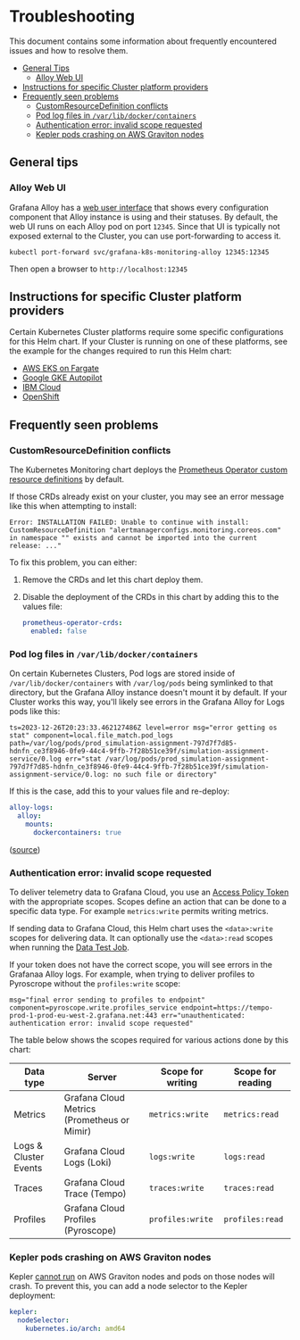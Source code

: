 # Troubleshooting

This document contains some information about frequently encountered issues and how to resolve them.

-   [General Tips](#general-tips)
    -   [Alloy Web UI](#alloy-web-ui)
-   [Instructions for specific Cluster platform providers](#instructions-for-specific-cluster-platform-providers)
-   [Frequently seen problems](#frequently-seen-problems)
    -   [CustomResourceDefinition conflicts](#customresourcedefinition-conflicts)
    -   [Pod log files in `/var/lib/docker/containers`](#pod-log-files-in-varlibdockercontainers)
    -   [Authentication error: invalid scope requested](#authentication-error-invalid-scope-requested)
    -   [Kepler pods crashing on AWS Graviton nodes](#kepler-pods-crashing-on-aws-graviton-nodes)

## General tips

### Alloy Web UI

Grafana Alloy has a
[web user interface](https://grafana.com/docs/alloy/latest/tasks/debug/#alloy-ui) that shows every configuration
component that Alloy instance is using and their statuses. By default, the web UI runs on each Alloy pod on port
`12345`. Since that UI is typically not exposed external to the Cluster, you can use port-forwarding to access it.

`kubectl port-forward svc/grafana-k8s-monitoring-alloy 12345:12345`

Then open a browser to `http://localhost:12345`

## Instructions for specific Cluster platform providers

Certain Kubernetes Cluster platforms require some specific configurations for this Helm chart. If your Cluster is
running on one of these platforms, see the example for the changes required to run this Helm chart:

-   [AWS EKS on Fargate](../../../examples/eks-fargate)
-   [Google GKE Autopilot](../../../examples/gke-autopilot)
-   [IBM Cloud](../../../examples/ibm-cloud)
-   [OpenShift](../../../examples/openshift-compatible)

## Frequently seen problems

### CustomResourceDefinition conflicts

The Kubernetes Monitoring chart deploys
the [Prometheus Operator custom resource definitions](https://github.com/prometheus-community/helm-charts/tree/main/charts/prometheus-operator-crds)
by default.

If those CRDs already exist on your cluster, you may see an error message like this when attempting to install:

```text
Error: INSTALLATION FAILED: Unable to continue with install: CustomResourceDefinition "alertmanagerconfigs.monitoring.coreos.com" in namespace "" exists and cannot be imported into the current release: ..."
```

To fix this problem, you can either:

1.  Remove the CRDs and let this chart deploy them.
2.  Disable the deployment of the CRDs in this chart by adding this to the values file:

    ```yaml
    prometheus-operator-crds:
      enabled: false
    ```

### Pod log files in `/var/lib/docker/containers`

On certain Kubernetes Clusters, Pod logs are stored inside of `/var/lib/docker/containers` with `/var/log/pods` being
symlinked to that directory, but the Grafana Alloy instance doesn't mount it by default.
If your Cluster works this way, you'll likely see errors in the Grafana Alloy for Logs pods like this:

```text
ts=2023-12-26T20:23:33.462127486Z level=error msg="error getting os stat" component=local.file_match.pod_logs path=/var/log/pods/prod_simulation-assignment-797d7f7d85-hdnfn_ce3f8946-0fe9-44c4-9ffb-7f28b51ce39f/simulation-assignment-service/0.log err="stat /var/log/pods/prod_simulation-assignment-797d7f7d85-hdnfn_ce3f8946-0fe9-44c4-9ffb-7f28b51ce39f/simulation-assignment-service/0.log: no such file or directory"
```

If this is the case, add this to your values file and re-deploy:

```yaml
alloy-logs:
  alloy:
    mounts:
      dockercontainers: true
```

([source](https://github.com/grafana/k8s-monitoring-helm/issues/309))

### Authentication error: invalid scope requested

To deliver telemetry data to Grafana Cloud, you use
an [Access Policy Token](https://grafana.com/docs/grafana-cloud/account-management/authentication-and-permissions/access-policies/)
with the appropriate scopes. Scopes define an action that can be done to a specific data type. For
example `metrics:write` permits writing metrics.

If sending data to Grafana Cloud, this Helm chart uses the `<data>:write` scopes for delivering data. It can optionally
use the `<data>:read` scopes when running the [Data Test Job](./HelmTests.md#data-test).

If your token does not have the correct scope, you will see errors in the Grafanaa Alloy logs. For example, when trying
to deliver profiles to Pyroscrope without the `profiles:write` scope:

```text
msg="final error sending to profiles to endpoint" component=pyroscope.write.profiles_service endpoint=https://tempo-prod-1-prod-eu-west-2.grafana.net:443 err="unauthenticated: authentication error: invalid scope requested"
```

The table below shows the scopes required for various actions done by this chart:

| Data type             | Server                                      | Scope for writing | Scope for reading |
|-----------------------|---------------------------------------------|-------------------|-------------------|
| Metrics               | Grafana Cloud Metrics (Prometheus or Mimir) | `metrics:write`   | `metrics:read`    |
| Logs & Cluster Events | Grafana Cloud Logs (Loki)                   | `logs:write`      | `logs:read`       |
| Traces                | Grafana Cloud Trace (Tempo)                 | `traces:write`    | `traces:read`     |
| Profiles              | Grafana Cloud Profiles (Pyroscope)          | `profiles:write`  | `profiles:read`   |

### Kepler pods crashing on AWS Graviton nodes

Kepler [cannot run](https://github.com/sustainable-computing-io/kepler/issues/1556) on AWS Graviton nodes and pods on
those nodes will crash. To prevent this, you can add a node selector to the Kepler deployment:

```yaml
kepler:
  nodeSelector:
    kubernetes.io/arch: amd64
```
